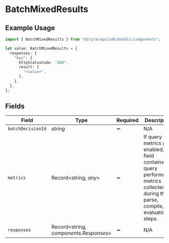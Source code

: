 # BatchMixedResults

## Example Usage

```typescript
import { BatchMixedResults } from "@styra/opa/sdk/models/components";

let value: BatchMixedResults = {
  responses: {
    "key": {
      httpStatusCode: "200",
      result: [
        "<value>",
      ],
    },
  },
};
```

## Fields

| Field                                                                                                                                  | Type                                                                                                                                   | Required                                                                                                                               | Description                                                                                                                            |
| -------------------------------------------------------------------------------------------------------------------------------------- | -------------------------------------------------------------------------------------------------------------------------------------- | -------------------------------------------------------------------------------------------------------------------------------------- | -------------------------------------------------------------------------------------------------------------------------------------- |
| `batchDecisionId`                                                                                                                      | *string*                                                                                                                               | :heavy_minus_sign:                                                                                                                     | N/A                                                                                                                                    |
| `metrics`                                                                                                                              | Record<string, *any*>                                                                                                                  | :heavy_minus_sign:                                                                                                                     | If query metrics are enabled, this field contains query performance metrics collected during the parse, compile, and evaluation steps. |
| `responses`                                                                                                                            | Record<string, *components.Responses*>                                                                                                 | :heavy_minus_sign:                                                                                                                     | N/A                                                                                                                                    |